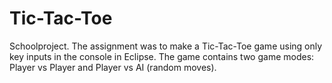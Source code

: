 # Tic-Tac-Toe
Schoolproject. The assignment was to make a Tic-Tac-Toe game using only key inputs in the console in Eclipse. The game contains two game modes: Player vs Player and Player vs AI (random moves).
